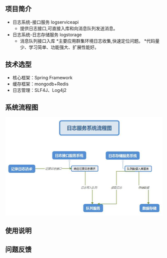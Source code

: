 ## 项目简介
* 日志系统-接口服务 logserviceapi
	* 提供日志接口,可直接入库和向消息队列发送消息。
* 日志系统-日志存储服务 logstorage
	* 消息队列接口入库
*主要应用群集环境日志收集,快速定位问题。
*代码量少、学习简单、功能强大、扩展性能好。

## 技术选型
* 核心框架：Spring Framework
* 缓存框架：mongodb+Redis
* 日志管理：SLF4J、Log4j2

## 系统流程图
![系统流程图](/doc/flowchart.jpg)

## 使用说明
	
## 问题反馈
